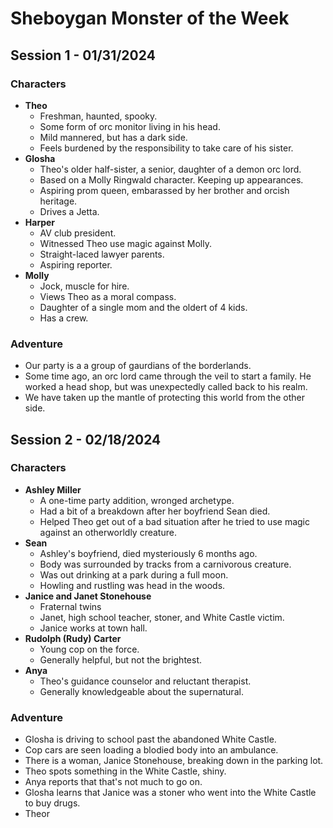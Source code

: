 # Sheboygan Monster of the Week

## Session 1 - 01/31/2024

### Characters

- **Theo**
    - Freshman, haunted, spooky.
    - Some form of orc monitor living in his head.
    - Mild mannered, but has a dark side.
    - Feels burdened by the responsibility to take care of his sister.
- **Glosha**
    - Theo's older half-sister, a senior, daughter of a demon orc lord.
    - Based on a Molly Ringwald character. Keeping up appearances.
    - Aspiring prom queen, embarassed by her brother and orcish heritage.
    - Drives a Jetta.
- **Harper**
    - AV club president.
    - Witnessed Theo use magic against Molly.
    - Straight-laced lawyer parents.
    - Aspiring reporter.
- **Molly**
    - Jock, muscle for hire.
    - Views Theo as a moral compass.
    - Daughter of a single mom and the oldert of 4 kids.
    - Has a crew.

### Adventure

- Our party is a a group of gaurdians of the borderlands.
- Some time ago, an orc lord came through the veil to start a family. He worked
    a head shop, but was unexpectedly called back to his realm.
- We have taken up the mantle of protecting this world from the other side.

## Session 2 - 02/18/2024

### Characters

- **Ashley Miller**
    - A one-time party addition, wronged archetype.
    - Had a bit of a breakdown after her boyfriend Sean died.
    - Helped Theo get out of a bad situation after he tried to use magic against
        an otherworldly creature.
- **Sean**
    - Ashley's boyfriend, died mysteriously 6 months ago.
    - Body was surrounded by tracks from a carnivorous creature.
    - Was out drinking at a park during a full moon.
    - Howling and rustling was head in the woods.
- **Janice and Janet Stonehouse**
    - Fraternal twins
    - Janet, high school teacher, stoner, and White Castle victim.
    - Janice works at town hall.
- **Rudolph (Rudy) Carter**
    - Young cop on the force.
    - Generally helpful, but not the brightest.
- **Anya**
    - Theo's guidance counselor and reluctant therapist.
    - Generally knowledgeable about the supernatural.

### Adventure

- Glosha is driving to school past the abandoned White Castle.
- Cop cars are seen loading a blodied body into an ambulance.
- There is a woman, Janice Stonehouse, breaking down in the parking lot.
- Theo spots something in the White Castle, shiny.
- Anya reports that that's not much to go on.
- Glosha learns that Janice was a stoner who went into the White Castle to buy
    drugs.
- Theor
